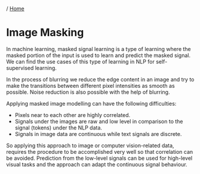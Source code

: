 / [Home](index.md)

# Image Masking


In machine learning, masked signal learning is a type of learning where the masked portion of the input is used to learn and predict the masked signal. We can find the use cases of this type of learning in NLP for self-supervised learning.

In the process of blurring we reduce the edge content in an image and try to make the transitions between different pixel intensities as smooth as possible. Noise reduction is also possible with the help of blurring.

Applying masked image modelling can have the following difficulties:

* Pixels near to each other are highly correlated.
* Signals under the images are raw and low level in comparison to the signal (tokens) under the NLP data.
* Signals in image data are continuous while text signals are discrete.

So applying this approach to image or computer vision-related data, requires the procedure to be accomplished very well so that correlation can be avoided. Prediction from the low-level signals can be used for high-level visual tasks and the approach can adapt the continuous signal behaviour. 